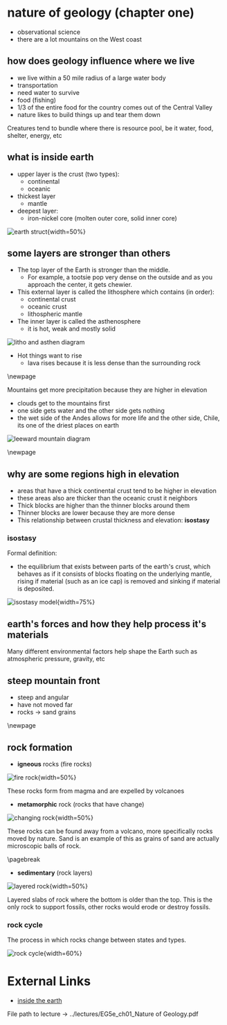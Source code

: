 # nature of geology (chapter one)

- observational science
- there are a lot mountains on the West coast

## how does geology influence where we live

- we live within a 50 mile radius of a large water body
- transportation
- need water to survive
- food (fishing)
- 1/3 of the entire food for the country comes out of the Central Valley
- nature likes to build things up and tear them down

Creatures tend to bundle where there is resource pool, be it water, food, shelter, energy, etc

## what is inside earth

- upper layer is the crust (two types):
	- continental
	- oceanic
- thickest layer
	- mantle
- deepest layer:
	- iron-nickel core (molten outer core, solid inner core)

![earth struct](assets/earth-structure.jpg){width=50%}


## some layers are stronger than others

- The top layer of the Earth is stronger than the middle.
	- For example, a tootsie pop very dense on the outside and as you approach the center, it gets chewier.
- This external layer is called the lithosphere which contains (in order):
	- continental crust
	- oceanic crust
	- lithospheric mantle
- The inner layer is called the asthenosphere
	- it is hot, weak and mostly solid

![litho and asthen diagram](assets/litho_asthen_diagram.png)


- Hot things want to rise
	- lava rises because it is less dense than the surrounding rock

\newpage


Mountains get more precipitation because they are higher in elevation

- clouds get to the mountains first
- one side gets water and the other side gets nothing
- the wet side of the Andes allows for more life and the other side, Chile, its one of the driest places on earth

![leeward mountain diagram](assets/leeward)

\newpage

## why are some regions high in elevation

- areas that have a thick continental crust tend to be higher in elevation
- these areas also are thicker than the oceanic crust it neighbors
- Thick blocks are higher than the thinner blocks around them
- Thinner blocks are lower because they are more dense
- This relationship between crustal thickness and elevation: **isostasy**

### isostasy

Formal definition: 

 - the equilibrium that exists between parts of the earth's crust, which behaves as if it consists of blocks floating on the underlying mantle, rising if material (such as an ice cap) is removed and sinking if material is deposited.

![isostasy model](assets/isostasy.png){width=75%}


## earth's forces and how they help process it's materials

Many different environmental factors help shape the Earth such as atmospheric pressure, gravity, etc

## steep mountain front

- steep and angular
- have not moved far
- rocks -> sand grains

\newpage

## rock formation

- **igneous** rocks (fire rocks)

![fire rock](assets/igneous-rock.jpg){width=50%}

These rocks form from magma and are expelled by volcanoes

- **metamorphic** rock (rocks that have change)

![changing rock](assets/meta-rock.jpg){width=50%}

These rocks can be found away from a volcano, more specifically rocks moved by nature. 
Sand is an example of this as grains of sand are actually microscopic balls of rock.

\pagebreak

- **sedimentary** (rock layers)

![layered rock](assets/layered_rock.jpg){width=50%}

Layered slabs of rock where the bottom is older than the top.
This is the only rock to support fossils, other rocks would erode or destroy fossils.


### rock cycle

The process in which rocks change between states and types.

![rock cycle](assets/the_rock_cycle.jpg){width=60%}

# External Links

- [inside the earth](https://www.sciencelearn.org.nz/resources/337-inside-the-earth)

File path to lecture -> ../lectures/EG5e_ch01_Nature of Geology.pdf
